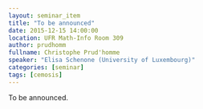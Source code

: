 ```yaml
---
layout: seminar_item
title: "To be announced"
date: 2015-12-15 14:00:00
location: UFR Math-Info Room 309
author: prudhomm
fullname: Christophe Prud'homme
speaker: "Elisa Schenone (University of Luxembourg)"
categories: [seminar]
tags: [cemosis]
---
```


To be announced.
